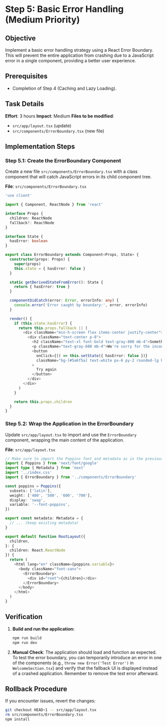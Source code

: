 # Step 5: Basic Error Handling (Medium Priority)

## Objective
Implement a basic error handling strategy using a React Error Boundary. This will prevent the entire application from crashing due to a JavaScript error in a single component, providing a better user experience.

## Prerequisites
- Completion of Step 4 (Caching and Lazy Loading).

## Task Details
**Effort**: 3 hours
**Impact**: Medium
**Files to be modified**:
- `src/app/layout.tsx` (update)
- `src/components/ErrorBoundary.tsx` (new file)

## Implementation Steps

### Step 5.1: Create the ErrorBoundary Component

Create a new file `src/components/ErrorBoundary.tsx` with a class component that will catch JavaScript errors in its child component tree.

**File**: `src/components/ErrorBoundary.tsx`
```typescript
'use client'

import { Component, ReactNode } from 'react'

interface Props {
  children: ReactNode
  fallback?: ReactNode
}

interface State {
  hasError: boolean
}

export class ErrorBoundary extends Component<Props, State> {
  constructor(props: Props) {
    super(props)
    this.state = { hasError: false }
  }

  static getDerivedStateFromError(): State {
    return { hasError: true }
  }

  componentDidCatch(error: Error, errorInfo: any) {
    console.error('Error caught by boundary:', error, errorInfo)
  }

  render() {
    if (this.state.hasError) {
      return this.props.fallback || (
        <div className="min-h-screen flex items-center justify-center">
          <div className="text-center p-8">
            <h2 className="text-xl font-bold text-gray-800 mb-4">Something went wrong</h2>
            <p className="text-gray-600 mb-4">We're sorry for the inconvenience. Please try again.</p>
            <button
              onClick={() => this.setState({ hasError: false })}
              className="bg-[#5a6f5a] text-white px-6 py-2 rounded-lg hover:bg-opacity-90 transition"
            >
              Try again
            </button>
          </div>
        </div>
      )
    }

    return this.props.children
  }
}
```

### Step 5.2: Wrap the Application in the ErrorBoundary

Update `src/app/layout.tsx` to import and use the `ErrorBoundary` component, wrapping the main content of the application.

**File**: `src/app/layout.tsx`
```typescript
// Make sure to import the Poppins font and metadata as in the previous step
import { Poppins } from 'next/font/google'
import type { Metadata } from 'next'
import '../index.css'
import { ErrorBoundary } from '../components/ErrorBoundary'

const poppins = Poppins({
  subsets: ['latin'],
  weight: ['400', '500', '600', '700'],
  display: 'swap',
  variable: '--font-poppins',
})

export const metadata: Metadata = {
  // ... (keep existing metadata)
}

export default function RootLayout({
  children,
}: {
  children: React.ReactNode
}) {
  return (
    <html lang="en" className={poppins.variable}>
      <body className="font-sans">
        <ErrorBoundary>
          <div id="root">{children}</div>
        </ErrorBoundary>
      </body>
    </html>
  )
}
```

## Verification
1.  **Build and run the application:**
    ```bash
    npm run build
    npm run dev
    ```
2.  **Manual Check**: The application should load and function as expected. To test the error boundary, you can temporarily introduce an error in one of the components (e.g., `throw new Error('Test Error')` in `WelcomeSection.tsx`) and verify that the fallback UI is displayed instead of a crashed application. Remember to remove the test error afterward.

## Rollback Procedure
If you encounter issues, revert the changes:
```bash
git checkout HEAD~1 -- src/app/layout.tsx
rm src/components/ErrorBoundary.tsx
npm install
